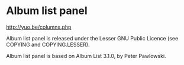 # Album list panel

http://yuo.be/columns.php

Album list panel is released under the Lesser GNU Public Licence (see COPYING and COPYING.LESSER).

Album list panel is based on Album List 3.1.0, by Peter Pawlowski.
